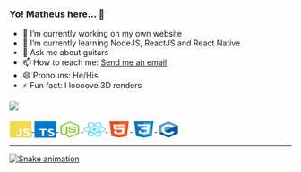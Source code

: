 ### Yo! Matheus here... 👋

- 🔭 I’m currently working on my own website
- 🌱 I’m currently learning NodeJS, ReactJS and React Native
- 💬 Ask me about guitars
- 📫 How to reach me: [Send me an email](<mailto: groove.street.x@hotmail.com>)
- 😄 Pronouns: He/His
- ⚡ Fun fact: I loooove 3D renders

<div>
  <a href="https://github.com/melosso">
  <img height="180em" src="https://github-readme-stats.vercel.app/api/top-langs/?username=melosso&layout=compact&langs_count=7&theme=radical"/>
</div>
<div style="display: inline_block"><br>
  <img align="center" alt="Meloso-Js" height="30" width="40" src="https://raw.githubusercontent.com/devicons/devicon/master/icons/javascript/javascript-plain.svg">
  <img align="center" alt="Meloso-Ts" height="30" width="40" src="https://raw.githubusercontent.com/devicons/devicon/master/icons/typescript/typescript-plain.svg">
  <img align="center" alt="Meloso-Ts" height="30" width="40" src="https://raw.githubusercontent.com/devicons/devicon/master/icons/nodejs/nodejs-original.svg">
  <img align="center" alt="Meloso-React" height="30" width="40" src="https://raw.githubusercontent.com/devicons/devicon/master/icons/react/react-original.svg">
  <img align="center" alt="Meloso-HTML" height="30" width="40" src="https://raw.githubusercontent.com/devicons/devicon/master/icons/html5/html5-original.svg">
  <img align="center" alt="Meloso-CSS" height="30" width="40" src="https://raw.githubusercontent.com/devicons/devicon/master/icons/css3/css3-original.svg">
  <img align="center" alt="Meloso-C" height="30" width="40" src="https://raw.githubusercontent.com/devicons/devicon/master/icons/c/c-original.svg">
</div>
  
---
  ![Snake animation](https://github.com/melosso/melosso/blob/output/github-contribution-grid-snake.svg)
